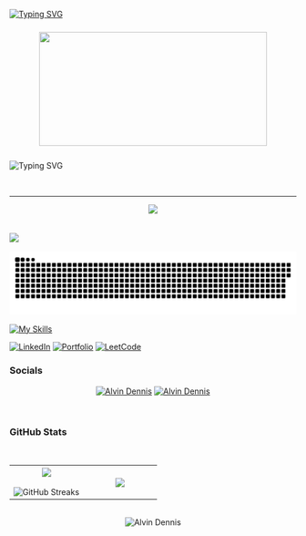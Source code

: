 [![Typing SVG](https://readme-typing-svg.herokuapp.com?font=Audiowide&size=40&duration=3000&pause=1000&color=008000&center=true&vCenter=true&width=800&lines=Hello+World!;I'm+Shivarama;A+passionate+Full+Stack+Developer+)](https://git.io/typing-svg)

###

###

<div align="center">
  <img height="200" width="400" src="https://img1.picmix.com/output/stamp/normal/3/7/3/8/208373_48bf0.gif"/>
</div>


###



![Typing SVG](https://readme-typing-svg.herokuapp.com?font=Kode+Mono&pause=1000&center=true&vCenter=true&color=49F781&random=false&width=800&lines=Programmer)




<br>
<hr>
<div align="center">
  <img src="https://profile-counter.glitch.me/Shivarama02/count.svg?"  />
</div>
<br/>

![](https://hit.yhype.me/github/profile?user_id=94307781)

><div align="center">
   ![](https://raw.githubusercontent.com/shivarama02/shivarama02/refs/heads/main/snake.svg)
</div>

[![My Skills](https://skillicons.dev/icons?i=django,react,jquery,js,mongodb,java,python,c,linux)](https://skillicons.dev)

<a href="https://www.linkedin.com/in//">![LinkedIn](https://img.shields.io/badge/linkedin-000000?style=for-the-badge&logo=linkedin&logoColor=blue)<a>
<a href="https://shivarama02.github.io/">![Portfolio](https://img.shields.io/badge/Portfolio-000000?style=for-the-badge&logo=&logoColor=white)<a>
<a href="https://leetcode.com/shivarama02/">![LeetCode](https://img.shields.io/badge/LeetCode-000000?style=for-the-badge&logo=LeetCode&logoColor=#d16c06)<a>


<h3 align="left"> Socials</h3>
<a href="https://www.linkedin.com/in/shivarama-495587281/" target="blank"> <p align="center"> <img align="center" src="https://raw.githubusercontent.com/rahuldkjain/github-profile-readme-generator/master/src/images/icons/Social/linked-in-alt.svg" alt="Alvin Dennis" height="30" width="40" /></a>
<a href="https://instagram.com/__shivarama__" target="blank"><img align="center" src="https://raw.githubusercontent.com/rahuldkjain/github-profile-readme-generator/master/src/images/icons/Social/instagram.svg" alt="Alvin Dennis" height="30" width="40" /></a>
</p>

<br>


<h3 align="left">GitHub Stats</h3>

</br>

<p align="center">
 
  <!--- stats (start) -->
<table align="center">
<tr border="none">
<td width="50%" align="center">
  
  <img  align="center"  src="https://github-readme-stats.vercel.app/api?username=shivarama02&theme=dark&show_icons=true&count_private=true&include_all_commits=false" />
  <br></br>
  <img  align="center" src="https://github-readme-streak-stats.herokuapp.com/?user=shivarama02&theme=dark&hide_border=false" alt="GitHub Streaks"/> 
</td>

<td width="50%" align="center">

  <img  align="center"  src="https://github-readme-stats.anuraghazra1.vercel.app/api/top-langs/?username=shivarama02&theme=dark&hide_border=false&no-bg=true&no-frame=true&langs_count=10"/>
  
  </td>
</tr>
</table>

<br>

<div align="center">
  <img width="868px" src="https://github-readme-activity-graph.vercel.app/graph?username=shivarama02&theme=react-dark" alt="Alvin Dennis"/>
</div>


 


</div>
